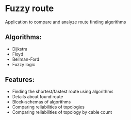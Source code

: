 # Fuzzy route

Application to compare and analyze route finding algorithms

## Algorithms:
* Dijkstra
* Floyd
* Bellman-Ford
* Fuzzy logic

## Features:
* Finding the shortest/fastest route using algorithms
* Details about found route
* Block-schemas of algorithms
* Comparing reliabilities of topologies
* Comparing reliabilities of topology by cable count